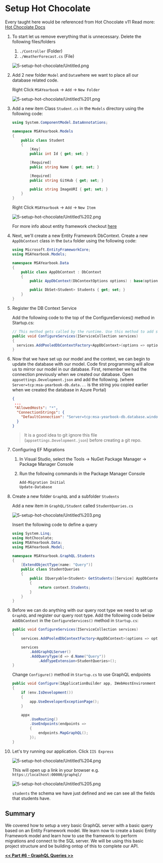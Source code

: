 # Setup Hot Chocolate

Every taught here would be referenced from Hot Chocolate v11
Read more: [Hot Chocolate Docs](https://chillicream.com/docs/hotchocolate/)

1. To start let us remove everything that is unnecessary. Delete the following files/folders

   1. `./Controller` (Folder)
   2. `./WeatherForecast.cs` (File)

   ![5-setup-hot-chocolate/Untitled.png](5-setup-hot-chocolate/Untitled.png)

2. Add 2 new folder `Model` and `Data`where we want to place all our database related code.

   Right Click `MSAYearbook` → `Add` → `New Folder`

   ![5-setup-hot-chocolate/Untitled%201.png](5-setup-hot-chocolate/Untitled%201.png)

3. Add a new item Class `Student.cs` in the `Models` directory using the following code:

   ```csharp
   using System.ComponentModel.DataAnnotations;

   namespace MSAYearbook.Models
   {
       public class Student
       {
           [Key]
           public int Id { get; set; }

           [Required]
           public string Name { get; set; }

           [Required]
           public string GitHub { get; set; }

           public string ImageURI { get; set; }
       }
   }
   ```

   Right Click `MSAYearbook` → `Add` → `New Item`

   ![5-setup-hot-chocolate/Untitled%202.png](5-setup-hot-chocolate/Untitled%202.png)

   For more info about entity framework checkout [here](https://docs.microsoft.com/en-us/aspnet/mvc/overview/getting-started/getting-started-with-ef-using-mvc/creating-an-entity-framework-data-model-for-an-asp-net-mvc-application#install-entity-framework-6)

4. Next, we'll create a new Entity Framework DbContext. Create a new `AppDbContext` class in the `Data` folder using the following code:

   ```csharp
   using Microsoft.EntityFrameworkCore;
   using MSAYearbook.Models;

   namespace MSAYearbook.Data
   {
       public class AppDbContext : DbContext
       {
           public AppDbContext(DbContextOptions options) : base(options) { }

           public DbSet<Student> Students { get; set; }
       }
   }
   ```

5. Register the DB Context Service

   Add the following code to the top of the ConfigureServices() method in Startup.cs:

   ```csharp
   // This method gets called by the runtime. Use this method to add services to the container.
   public void ConfigureServices(IServiceCollection services)
   {
     services.AddPooledDbContextFactory<AppDbContext>(options => options.UseSqlServer(Configuration.GetConnectionString("DefaultConnection")));
   }
   ```

6. Now that we have set up our model and the context, we can begin to update the database with our model. Code first programming will allow us to mirror our model in our database. First, remember we had the connection previously when we created our database. Open `appsettings.Development.json` and add the following. (where `Server=tcp:msa-yearbook-db.data...` is the string you copied earlier when we created the database in Azure Portal)

   ```json
   {
   	...
   	"AllowedHosts": "*",
     "ConnectionStrings": {
       "DefaultConnection": "Server=tcp:msa-yearbook-db.database.windows.net,1433;Initial Catalog=msa-yearbook-db;Persist Security Info=False;User ID=cz;Password={your_password}..."
     }
   }
   ```

   > It is a good idea to git ignore this file (`appsettings.Development.json`) before creating a git repo.

7. Configuring EF Migrations

   1. In Visual Studio, select the Tools -> NuGet Package Manager -> Package Manager Console
   2. Run the following commands in the Package Manager Console

      ```bash
      Add-Migration Initial
      Update-Database
      ```

8. Create a new folder `GraphQL` and a subfolder `Students`

   Add a new item in `GraphQL/Student` called `StudentQueries.cs`

   ![5-setup-hot-chocolate/Untitled%203.png](5-setup-hot-chocolate/Untitled%203.png)

   Insert the following code to define a query

   ```csharp
   using System.Linq;
   using HotChocolate;
   using MSAYearbook.Data;
   using MSAYearbook.Model;

   namespace MSAYearbook.GraphQL.Students
   {
       [ExtendObjectType(name: "Query")]
       public class StudentQueries
       {
           public IQueryable<Student> GetStudents([Service] AppDbContext context)
           {
               return context.Students;
           }
       }
   }
   ```

9. Before we can do anything with our query root type we need to set up `GraphQL` and register our query root type. Add the following code below `AddDbContext` in the `ConfigureServices()` method in `Startup.cs`:

   ```csharp
   public void ConfigureServices(IServiceCollection services)
   {
       services.AddPooledDbContextFactory<AppDbContext>(options => options.UseSqlServer(Configuration.GetConnectionString("DefaultConnection")));

       services
           .AddGraphQLServer()
           .AddQueryType(d => d.Name("Query"))
               .AddTypeExtension<StudentQueries>();
   }
   ```

   Change `Configure()` method in `Startup.cs` to use GraphQL endpoints

   ```csharp
   public void Configure(IApplicationBuilder app, IWebHostEnvironment env)
   {
       if (env.IsDevelopment())
       {
           app.UseDeveloperExceptionPage();
       }

       appx
           .UseRouting()
           .UseEndpoints(endpoints =>
           {
               endpoints.MapGraphQL();
           });
   }
   ```

10. Let's try running our application. Click `IIS Express`

    ![5-setup-hot-chocolate/Untitled%204.png](5-setup-hot-chocolate/Untitled%204.png)

    This will open up a link in your browser e.g. `https://localhost:00000/graphql/`

    ![5-setup-hot-chocolate/Untitled%205.png](5-setup-hot-chocolate/Untitled%205.png)

    `students` the schema we have just defined and we can see all the fields that students have.

## Summary

We covered how to setup a very basic GraphQL server with a basic query based on an Entity Framework model. We learn now to create a basic Entity Framework model and learn how to use the framework to perform migrations and connect to the SQL server. We will be using this basic project structure and be building ontop of this to complete our API.

[**<< Part #6 - GraphQL Queries >>**](6-implement-graphql-queries.md)
